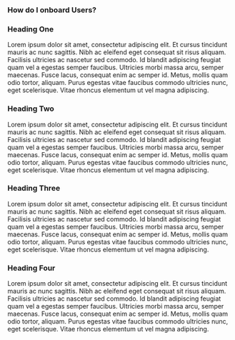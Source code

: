 ### How do I onboard Users?

### Heading One

Lorem ipsum dolor sit amet, consectetur adipiscing elit. Et cursus tincidunt mauris ac nunc sagittis. Nibh ac eleifend eget consequat sit risus aliquam. Facilisis ultricies ac nascetur sed commodo. Id blandit adipiscing feugiat quam vel a egestas semper faucibus. Ultricies morbi massa arcu, semper maecenas. Fusce lacus, consequat enim ac semper id. Metus, mollis quam odio tortor, aliquam. Purus egestas vitae faucibus commodo ultricies nunc, eget scelerisque. Vitae rhoncus elementum ut vel magna adipiscing.
&nbsp; &nbsp;

### Heading Two

Lorem ipsum dolor sit amet, consectetur adipiscing elit. Et cursus tincidunt mauris ac nunc sagittis. Nibh ac eleifend eget consequat sit risus aliquam. Facilisis ultricies ac nascetur sed commodo. Id blandit adipiscing feugiat quam vel a egestas semper faucibus. Ultricies morbi massa arcu, semper maecenas. Fusce lacus, consequat enim ac semper id. Metus, mollis quam odio tortor, aliquam. Purus egestas vitae faucibus commodo ultricies nunc, eget scelerisque. Vitae rhoncus elementum ut vel magna adipiscing.

### Heading Three

Lorem ipsum dolor sit amet, consectetur adipiscing elit. Et cursus tincidunt mauris ac nunc sagittis. Nibh ac eleifend eget consequat sit risus aliquam. Facilisis ultricies ac nascetur sed commodo. Id blandit adipiscing feugiat quam vel a egestas semper faucibus. Ultricies morbi massa arcu, semper maecenas. Fusce lacus, consequat enim ac semper id. Metus, mollis quam odio tortor, aliquam. Purus egestas vitae faucibus commodo ultricies nunc, eget scelerisque. Vitae rhoncus elementum ut vel magna adipiscing.

### Heading Four

Lorem ipsum dolor sit amet, consectetur adipiscing elit. Et cursus tincidunt mauris ac nunc sagittis. Nibh ac eleifend eget consequat sit risus aliquam. Facilisis ultricies ac nascetur sed commodo. Id blandit adipiscing feugiat quam vel a egestas semper faucibus. Ultricies morbi massa arcu, semper maecenas. Fusce lacus, consequat enim ac semper id. Metus, mollis quam odio tortor, aliquam. Purus egestas vitae faucibus commodo ultricies nunc, eget scelerisque. Vitae rhoncus elementum ut vel magna adipiscing.
